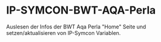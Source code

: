 # IP-SYMCON-BWT-AQA-Perla

Auslesen der Infos der BWT Aqa Perla "Home" Seite
und setzen/aktualisieren von IP-Symcon Variablen.

